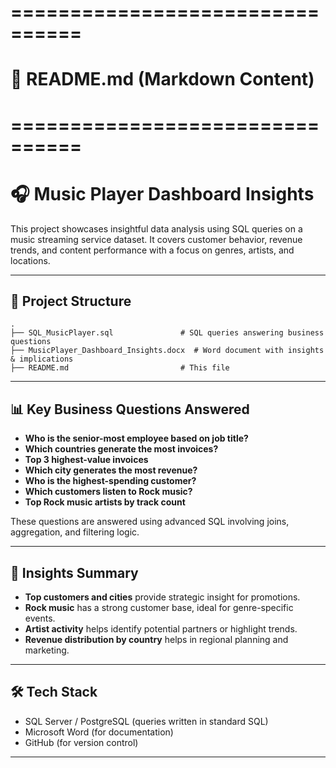 # ================================
# 📄 README.md (Markdown Content)
# ================================

# 🎧 Music Player Dashboard Insights

This project showcases insightful data analysis using SQL queries on a music streaming service dataset. It covers customer behavior, revenue trends, and content performance with a focus on genres, artists, and locations.

---

## 📁 Project Structure

```
.
├── SQL_MusicPlayer.sql               # SQL queries answering business questions
├── MusicPlayer_Dashboard_Insights.docx  # Word document with insights & implications
├── README.md                         # This file
```

---

## 📊 Key Business Questions Answered

- **Who is the senior-most employee based on job title?**
- **Which countries generate the most invoices?**
- **Top 3 highest-value invoices**
- **Which city generates the most revenue?**
- **Who is the highest-spending customer?**
- **Which customers listen to Rock music?**
- **Top Rock music artists by track count**

These questions are answered using advanced SQL involving joins, aggregation, and filtering logic.

---

## 📘 Insights Summary

- **Top customers and cities** provide strategic insight for promotions.
- **Rock music** has a strong customer base, ideal for genre-specific events.
- **Artist activity** helps identify potential partners or highlight trends.
- **Revenue distribution by country** helps in regional planning and marketing.

---

## 🛠️ Tech Stack

- SQL Server / PostgreSQL (queries written in standard SQL)
- Microsoft Word (for documentation)
- GitHub (for version control)

---

